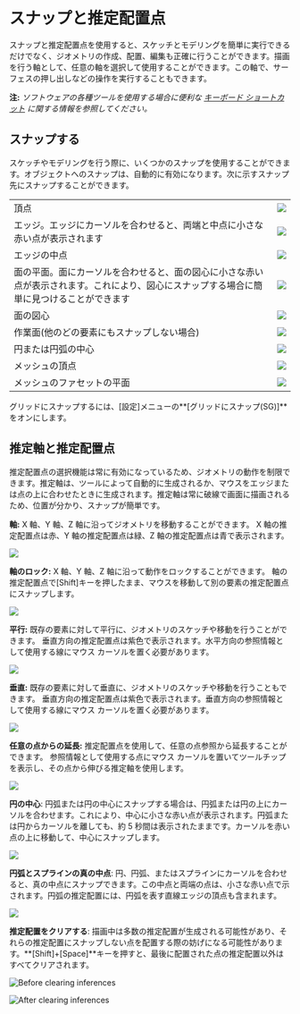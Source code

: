 # スナップと推定配置点

スナップと推定配置点を使用すると、スケッチとモデリングを簡単に実行できるだけでなく、ジオメトリの作成、配置、編集も正確に行うことができます。描画を行う軸として、任意の軸を選択して使用することができます。この軸で、サーフェスの押し出しなどの操作を実行することもできます。

**注:** _ソフトウェアの各種ツールを使用する場合に便利な_ [_キーボード ショートカット_](../appendix/keyboard-shortcuts.md) _に関する情報を参照してください。_

## スナップする

スケッチやモデリングを行う際に、いくつかのスナップを使用することができます。オブジェクトへのスナップは、自動的に有効になります。次に示すスナップ先にスナップすることができます。

|                                                                                                                                                                            |                                            |
| -------------------------------------------------------------------------------------------------------------------------------------------------------------------------- | ------------------------------------------ |
| 頂点 | ![](<../.gitbook/assets/inf3 (3) (2).png>) |
| エッジ。エッジにカーソルを合わせると、両端と中点に小さな赤い点が表示されます | ![](../.gitbook/assets/inf4.png) |
| エッジの中点 | ![](../.gitbook/assets/inf5.png) |
| 面の平面。面にカーソルを合わせると、面の図心に小さな赤い点が表示されます。これにより、図心にスナップする場合に簡単に見つけることができます | ![](../.gitbook/assets/inf6.png) |
| 面の図心 | ![](../.gitbook/assets/inf7.png) |
| 作業面(他のどの要素にもスナップしない場合) | ![](../.gitbook/assets/inf8.png) |
| 円または円弧の中心 | ![](../.gitbook/assets/inf9.png) |
| メッシュの頂点 | ![](../.gitbook/assets/inf2.png) |
| メッシュのファセットの平面 | ![](../.gitbook/assets/inf1.png) |

グリッドにスナップするには、[設定]メニューの**[グリッドにスナップ(SG)]**をオンにします。

## 推定軸と推定配置点

推定配置点の選択機能は常に有効になっているため、ジオメトリの動作を制限できます。推定軸は、ツールによって自動的に生成されるか、マウスをエッジまたは点の上に合わせたときに生成されます。推定軸は常に破線で画面に描画されるため、位置が分かり、スナップが簡単です。

**軸:** X 軸、Y 軸、Z 軸に沿ってジオメトリを移動することができます。 X 軸の推定配置点は赤、Y 軸の推定配置点は緑、Z 軸の推定配置点は青で表示されます。

![](../.gitbook/assets/inf10.png)

**軸のロック:** X 軸、Y 軸、Z 軸に沿って動作をロックすることができます。 軸の推定配置点で[Shift]キーを押したまま、マウスを移動して別の要素の推定配置点にスナップします。

![](../.gitbook/assets/inf13.png)

**平行:** 既存の要素に対して平行に、ジオメトリのスケッチや移動を行うことができます。 垂直方向の推定配置点は紫色で表示されます。水平方向の参照情報として使用する線にマウス カーソルを置く必要があります。

![](../.gitbook/assets/inf14.png)

**垂直:** 既存の要素に対して垂直に、ジオメトリのスケッチや移動を行うこともできます。 垂直方向の推定配置点は紫色で表示されます。垂直方向の参照情報として使用する線にマウス カーソルを置く必要があります。

![](../.gitbook/assets/inf15.png)

**任意の点からの延長:** 推定配置点を使用して、任意の点参照から延長することができます。 参照情報として使用する点にマウス カーソルを置いてツールチップを表示し、その点から伸びる推定軸を使用します。

![](../.gitbook/assets/inf16.png)

**円の中心**: 円弧または円の中心にスナップする場合は、円弧または円の上にカーソルを合わせます。これにより、中心に小さな赤い点が表示されます。円弧または円からカーソルを離しても、約 5 秒間は表示されたままです。カーソルを赤い点の上に移動して、中心にスナップします。

![](../.gitbook/assets/inf17.png)

**円弧とスプラインの真の中点**: 円、円弧、またはスプラインにカーソルを合わせると、真の中点にスナップできます。この中点と両端の点は、小さな赤い点で示されます。円弧の推定配置には、円弧を表す直線エッジの頂点も含まれます。

![](../.gitbook/assets/inf18.png)

**推定配置をクリアする**: 描画中は多数の推定配置が生成される可能性があり、それらの推定配置にスナップしない点を配置する際の妨げになる可能性があります。**[Shift]+[Space]**キーを押すと、最後に配置された点の推定配置以外はすべてクリアされます。

![Before clearing inferences](../.gitbook/assets/inf19.png)

![After clearing inferences](../.gitbook/assets/inf20.png)
